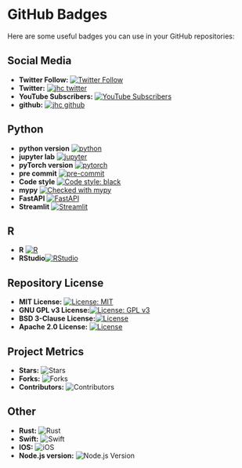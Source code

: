 # GitHub Badges

Here are some useful badges you can use in your GitHub repositories:

## Social Media

- **Twitter Follow:** [![Twitter Follow](https://img.shields.io/twitter/follow/1noxah?style=social)](https://twitter.com/1noxah)
- **Twitter:** [![jhc twitter](https://img.shields.io/badge/Twitter-@1noxah-00aced.svg?style=flat&logo=twitter)](https://twitter.com/1noxah)
- **YouTube Subscribers:** [![YouTube Subscribers](https://img.shields.io/youtube/channel/subscribers/UCJ_jVJNYxUA9ZQGZRO7nUPw?style=social)](https://www.youtube.com/channel/UCJ_jVJNYxUA9ZQGZRO7nUPw)
- **github:** [![jhc github](https://img.shields.io/badge/GitHub-N0ahx1-127673830.svg?style=flat&logo=github)](https://github.com/N0ahx1)

## Python

- **python version** [![python](https://img.shields.io/badge/Python-3.9-3776AB.svg?style=flat&logo=python&logoColor=white)](https://www.python.org)
- **jupyter lab** [![jupyter](https://img.shields.io/badge/Jupyter-Lab-F37626.svg?style=flat&logo=Jupyter)](https://jupyterlab.readthedocs.io/en/stable)
- **pyTorch version** [![pytorch](https://img.shields.io/badge/PyTorch-1.6.0-EE4C2C.svg?style=flat&logo=pytorch)](https://pytorch.org)
- **pre commit** [![pre-commit](https://img.shields.io/badge/pre--commit-enabled-brightgreen?logo=pre-commit&logoColor=white)](https://github.com/pre-commit/pre-commit)
- **Code style** [![Code style: black](https://img.shields.io/badge/code%20style-black-000000.svg)](https://github.com/psf/black)
- **mypy** [![Checked with mypy](http://www.mypy-lang.org/static/mypy_badge.svg)](http://mypy-lang.org/)
- **FastAPI** [![FastAPI](https://img.shields.io/badge/FastAPI-0.62.0-009688.svg?style=flat&logo=FastAPI&logoColor=white)](https://fastapi.tiangolo.com)
- **Streamlit** [![Streamlit](https://img.shields.io/badge/Streamlit-1.2.0-FF4B4B.svg?style=flat&logo=Streamlit&logoColor=white)](https://streamlit.io)

## R

- **R** [![R](https://img.shields.io/badge/-script-276DC3.svg?style=flat&logo=R)](https://cran.r-project.org)
- **RStudio**[![RStudio](https://img.shields.io/badge/RStudio-project-75AADB.svg?style=flat&logo=RStudio)](https://www.rstudio.com)

## Repository License

- **MIT License:** [![License: MIT](https://img.shields.io/badge/License-MIT-yellow.svg)](https://opensource.org/licenses/MIT)
- **GNU GPL v3 License:**[![License: GPL v3](https://img.shields.io/badge/License-GPL%20v3-blue.svg)](https://www.gnu.org/licenses/gpl-3.0)
- **BSD 3-Clause License:**[![License](https://img.shields.io/badge/License-BSD%203--Clause-blue.svg)](https://opensource.org/licenses/BSD-3-Clause)
- **Apache 2.0 License:** [![License](https://img.shields.io/badge/License-Apache%202.0-blue.svg)](https://opensource.org/licenses/Apache-2.0)

## Project Metrics

- **Stars:** ![Stars](https://img.shields.io/github/stars/N0ahx1/github-badges?style=social)
- **Forks:** ![Forks](https://img.shields.io/github/forks/N0ahx1/github-badges?style=social)
- **Contributors:** ![Contributors](https://img.shields.io/github/contributors/N0ahx1/github-badges)

## Other

- **Rust:** ![Rust](https://img.shields.io/badge/Rust-lang-000000.svg?style=flat&logo=rust)
- **Swift:** ![Swift](https://img.shields.io/badge/Swift-Swift_Project-FA7343.svg?style=flat&logo=swift)
- **IOS:** ![iOS](https://img.shields.io/badge/iOS-iOS_Project-999999.svg?style=flat&logo=apple)
- **Node.js version:** ![Node.js Version](https://img.shields.io/badge/Node.js-%3E%3D%2020.13.1-brightgreen)


